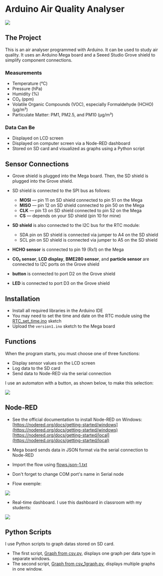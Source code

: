 # Arduino Air Quality Analyser

![](carte_english.png)

## The Project

This is an air analyser programmed with Arduino. It can be used to study air quality.
It uses an Arduino Mega board and a Seeed Studio Grove shield to simplify component connections.

### Measurements

* Temperature (°C)
* Pressure (hPa)
* Humidity (%)
* CO₂ (ppm)
* Volatile Organic Compounds (VOC), especially Formaldehyde (HCHO) (µg/m³)
* Particulate Matter: PM1, PM2.5, and PM10 (µg/m³)

### Data Can Be

* Displayed on LCD screen
* Displayed on computer screen via a Node-RED dashboard
* Stored on SD card and visualized as graphs using a Python script

## Sensor Connections

* Grove shield is plugged into the Mega board. Then, the SD shield is plugged into the Grove shield.

* SD shield is connected to the SPI bus as follows:

  * **MOSI** — pin 11 on  SD shield connected to pin 51 on the Mega
  * **MISO** — pin 12 on  SD shield connected to pin 50 on the Mega
  * **CLK** — pin 13 on SD shield connected to pin 52 on the Mega
  * **CS** — depends on your SD shield (pin 10 for mine)

* **SD shield** is also connected to the I2C bus for the RTC module:

  * SDA pin on SD shield is connected via jumper to A4 on the SD shield
  * SCL pin on SD shield is connected via jumper to A5 on the SD shield

* **HCHO sensor** is connected to pin 19 (Rx1) on the Mega

* **CO₂ sensor**, **LCD display**, **BME280 sensor**, and **particle sensor** are connected to I2C ports on the Grove shield

* **button** is connected to port D2 on the Grove shield

* **LED** is connected to port D3 on the Grove shield

## Installation

* Install all required libraries in the Arduino IDE
* You may need to set the time and date on the RTC module using the [RTC\_set\_time.ino](RTC_set_time.ino) sketch
* Upload the `version1.ino` sketch to the Mega board

## Functions

When the program starts, you must choose one of three functions:

* Display sensor values on the LCD screen
* Log data to the SD card
* Send data to Node-RED via the serial connection

I use an automaton with a button, as shown below, to make this selection:

![](automat.png)

## Node-RED

* See the official documentation to install Node-RED on Windows:
  [https://nodered.org/docs/getting-started/windows](https://nodered.org/docs/getting-started/windows)
  [https://nodered.org/docs/getting-started/local](https://nodered.org/docs/getting-started/local)

* Mega board sends data in JSON format via the serial connection to Node-RED

* Import the flow using [flows.json-1.txt](flows.json-1.txt)

* Don't forget to change COM port's name in  Serial node

* Flow exemple:

![](flows.jpg)

* Real-time dashboard. I use this dashboard in classroom with my students:

![](Dashboard.jpg)

## Python Scripts

I use Python scripts to graph datas stored on SD card.

* The first script, [Graph from csv.py](Python%20scripts/Graph%20from%20csv.py), displays one graph per data type in separate windows.
* The second script, [Graph from csv\_1graph.py](Python%20scripts/Graph%20from%20csv_1graph.py), displays multiple graphs in one window.
